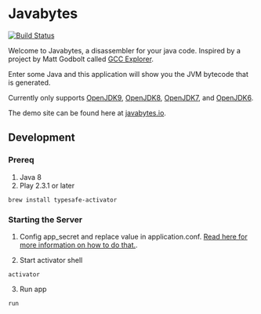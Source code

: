 Javabytes
=====================================
[![Build Status](https://travis-ci.org/jkeam/javabytes.svg?branch=master)](https://travis-ci.org/jkeam/javabytes)

Welcome to Javabytes, a disassembler for your java code. Inspired by a project by Matt Godbolt called [GCC Explorer](https://github.com/mattgodbolt/gcc-explorer).

Enter some Java and this application will show you the JVM bytecode that is generated.

Currently only supports [OpenJDK9](http://openjdk.java.net/projects/jdk9/), [OpenJDK8](http://openjdk.java.net/projects/jdk8/), [OpenJDK7](http://openjdk.java.net/projects/jdk7/), and [OpenJDK6](http://openjdk.java.net/projects/jdk6/).

The demo site can be found here at [javabytes.io](http://javabytes.io/).

## Development

### Prereq
1.  Java 8
2.  Play 2.3.1 or later

  ```
  brew install typesafe-activator
  ```

### Starting the Server
1.  Config app_secret and replace value in application.conf.  [Read here for more information on how to do that.](https://www.playframework.com/documentation/2.5.x/ApplicationSecret).

2.  Start activator shell

  ```
  activator
  ```
3.  Run app

  ```
  run
  ```
